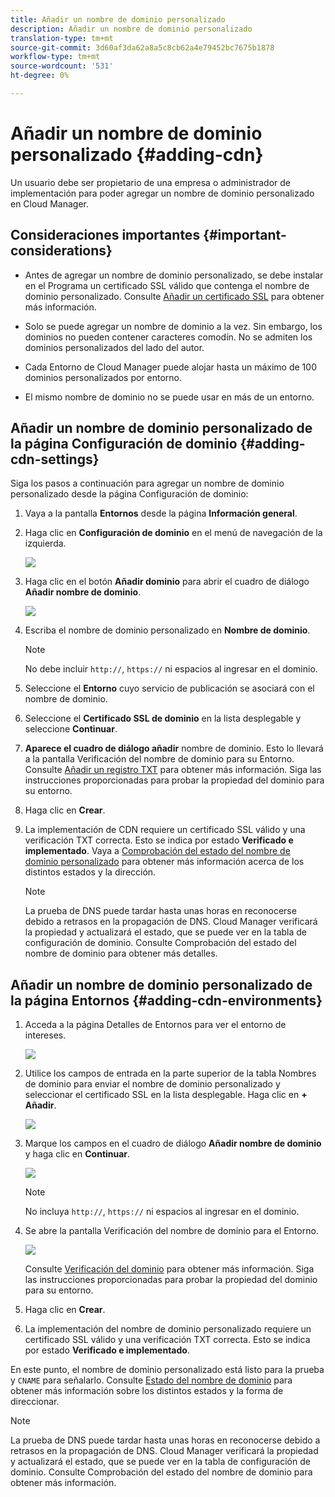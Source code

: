 ```yaml
---
title: Añadir un nombre de dominio personalizado
description: Añadir un nombre de dominio personalizado
translation-type: tm+mt
source-git-commit: 3d60af3da62a8a5c8cb62a4e79452bc7675b1878
workflow-type: tm+mt
source-wordcount: '531'
ht-degree: 0%

---
```



# Añadir un nombre de dominio personalizado {#adding-cdn}

Un usuario debe ser propietario de una empresa o administrador de implementación para poder agregar un nombre de dominio personalizado en Cloud Manager.

## Consideraciones importantes {#important-considerations}

* Antes de agregar un nombre de dominio personalizado, se debe instalar en el Programa un certificado SSL válido que contenga el nombre de dominio personalizado. Consulte [Añadir un certificado SSL](/help/implementing/cloud-manager/managing-ssl-certifications/add-ssl-certificate.md) para obtener más información.

* Solo se puede agregar un nombre de dominio a la vez. Sin embargo, los dominios no pueden contener caracteres comodín. No se admiten los dominios personalizados del lado del autor.

* Cada Entorno de Cloud Manager puede alojar hasta un máximo de 100 dominios personalizados por entorno.

* El mismo nombre de dominio no se puede usar en más de un entorno.

## Añadir un nombre de dominio personalizado de la página Configuración de dominio {#adding-cdn-settings}

Siga los pasos a continuación para agregar un nombre de dominio personalizado desde la página Configuración de dominio:

1. Vaya a la pantalla **Entornos** desde la página **Información general**.

1. Haga clic en **Configuración de dominio** en el menú de navegación de la izquierda.

   ![](/help/implementing/cloud-manager/assets/cdn/cdn-create.png)

1. Haga clic en el botón **Añadir dominio** para abrir el cuadro de diálogo **Añadir nombre de dominio**.

   ![](/help/implementing/cloud-manager/assets/cdn/cdn-create2.png)

1. Escriba el nombre de dominio personalizado en **Nombre de dominio**.

   >[!NOTE]
   >No debe incluir `http://`, `https://` ni espacios al ingresar en el dominio.

1. Seleccione el **Entorno** cuyo servicio de publicación se asociará con el nombre de dominio.

1. Seleccione el **Certificado SSL de dominio** en la lista desplegable y seleccione **Continuar**.

1. **Aparece el cuadro de diálogo añadir** nombre de dominio. Esto lo llevará a la pantalla Verificación del nombre de dominio para su Entorno. Consulte [Añadir un registro TXT](/help/implementing/cloud-manager/custom-domain-names/add-text-record.md) para obtener más información.
Siga las instrucciones proporcionadas para probar la propiedad del dominio para su entorno.

1. Haga clic en **Crear**.
1. La implementación de CDN requiere un certificado SSL válido y una verificación TXT correcta. Esto se indica por estado **Verificado e implementado**.
Vaya a [Comprobación del estado del nombre de dominio personalizado](/help/implementing/cloud-manager/custom-domain-names/check-domain-name-status.md) para obtener más información acerca de los distintos estados y la dirección.

   >[!NOTE]
   >La prueba de DNS puede tardar hasta unas horas en reconocerse debido a retrasos en la propagación de DNS. Cloud Manager verificará la propiedad y actualizará el estado, que se puede ver en la tabla de configuración de dominio. Consulte Comprobación del estado del nombre de dominio para obtener más detalles.

## Añadir un nombre de dominio personalizado de la página Entornos {#adding-cdn-environments}

1. Acceda a la página Detalles de Entornos para ver el entorno de intereses.

   ![](/help/implementing/cloud-manager/assets/cdn/cdn-create4.png)

1. Utilice los campos de entrada en la parte superior de la tabla Nombres de dominio para enviar el nombre de dominio personalizado y seleccionar el certificado SSL en la lista desplegable. Haga clic en **+ Añadir**.

   ![](/help/implementing/cloud-manager/assets/cdn/cdn-create3.png)

1. Marque los campos en el cuadro de diálogo **Añadir nombre de dominio** y haga clic en **Continuar**.

   ![](/help/implementing/cloud-manager/assets/cdn/cdn-create5.png)

   >[!NOTE]
   >No incluya `http://`, `https://` ni espacios al ingresar en el dominio.

1. Se abre la pantalla Verificación del nombre de dominio para el Entorno.

   ![](/help/implementing/cloud-manager/assets/cdn/cdn-create6.png)

   Consulte [Verificación del dominio](/help/implementing/cloud-manager/custom-domain-names/add-text-record.md) para obtener más información. Siga las instrucciones proporcionadas para probar la propiedad del dominio para su entorno.

1. Haga clic en **Crear**.

1. La implementación del nombre de dominio personalizado requiere un certificado SSL válido y una verificación TXT correcta. Esto se indica por estado **Verificado e implementado**.

En este punto, el nombre de dominio personalizado está listo para la prueba y `CNAME` para señalarlo. Consulte [Estado del nombre de dominio](/help/implementing/cloud-manager/custom-domain-names/check-domain-name-status.md) para obtener más información sobre los distintos estados y la forma de direccionar.

>[!NOTE]
>La prueba de DNS puede tardar hasta unas horas en reconocerse debido a retrasos en la propagación de DNS. Cloud Manager verificará la propiedad y actualizará el estado, que se puede ver en la tabla de configuración de dominio. Consulte Comprobación del estado del nombre de dominio para obtener más información.

